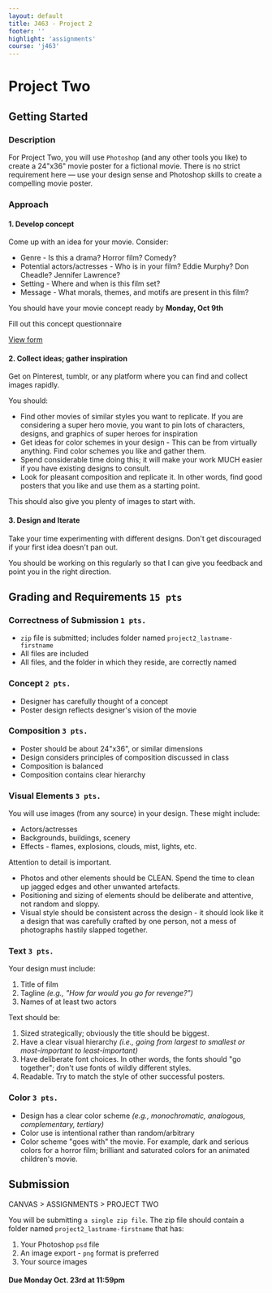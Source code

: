 ```yaml
---
layout: default
title: J463 - Project 2
footer: ''
highlight: 'assignments'
course: 'j463'
---
```


# Project Two
## Getting Started
### Description
For Project Two, you will use `Photoshop` (and any other tools you like) to create a 24"x36" movie poster for a fictional movie. There is no strict requirement here &mdash; use your design sense and Photoshop skills to create a compelling movie poster.

### Approach
#### 1. Develop concept
Come up with an idea for your movie. Consider:
 * Genre - Is this a drama? Horror film? Comedy?
 * Potential actors/actresses - Who is in your film? Eddie Murphy? Don Cheadle? Jennifer Lawrence?
 * Setting - Where and when is this film set?
 * Message - What morals, themes, and motifs are present in this film?

You should have your movie concept ready by __Monday, Oct 9th__

  <div class="card-block">
    <p class="card-text">Fill out this concept questionnaire</p>
    <a href="https://goo.gl/forms/bFU04Z7N2DsTdRsk2" class="btn btn-primary" target="_blank">View form</a>
  </div>

#### 2. Collect ideas; gather inspiration
Get on Pinterest, tumblr, or any platform where you can find and collect images rapidly.

You should:
 * Find other movies of similar styles you want to replicate. If you are considering a super hero movie, you want to pin lots of characters, designs, and graphics of super heroes for inspiration
 * Get ideas for color schemes in your design - This can be from virtually anything. Find color schemes you like and gather them.
 * Spend considerable time doing this; it will make your work MUCH easier if you have existing designs to consult.
 * Look for pleasant composition and replicate it. In other words, find good posters that you like and use them as a starting point.

This should also give you plenty of images to start with.

#### 3. Design and Iterate
Take your time experimenting with different designs. Don't get discouraged if your first idea doesn't pan out.

You should be working on this regularly so that I can give you feedback and point you in the right direction.

## Grading and Requirements `15 pts`
### Correctness of Submission `1 pts.`
 * `zip` file is submitted; includes folder named `project2_lastname-firstname`
 * All files are included
 * All files, and the folder in which they reside, are correctly named

### Concept `2 pts.`
 * Designer has carefully thought of a concept
 * Poster design reflects designer's vision of the movie

### Composition `3 pts.`
 * Poster should be about 24"x36", or similar dimensions
 * Design considers principles of composition discussed in class
 * Composition is balanced
 * Composition contains clear hierarchy

### Visual Elements `3 pts.`
You will use images (from any source) in your design. These might include:
 * Actors/actresses
 * Backgrounds, buildings, scenery
 * Effects - flames, explosions, clouds, mist, lights, etc.

Attention to detail is important.
 * Photos and other elements should be CLEAN. Spend the time to clean up jagged edges and other unwanted artefacts.
 * Positioning and sizing of elements should be deliberate and attentive, not random and sloppy.
 * Visual style should be consistent across the design - it should look like it a design that was carefully crafted by one person, not a mess of photographs hastily slapped together.

### Text `3 pts.`
Your design must include:

1. Title of film
2. Tagline _(e.g., "How far would you go for revenge?")_
3. Names of at least two actors

Text should be:

1. Sized strategically; obviously the title should be biggest.
2. Have a clear visual hierarchy _(i.e., going from largest to smallest or most-important to least-important)_
3. Have deliberate font choices. In other words, the fonts should "go together"; don't use fonts of wildly different styles.
4. Readable. Try to match the style of other successful posters.

### Color `3 pts.`
 * Design has a clear color scheme _(e.g., monochromatic, analogous, complementary, tertiary)_
 * Color use is intentional rather than random/arbitrary
 * Color scheme "goes with" the movie. For example, dark and serious colors for a horror film; brilliant and saturated colors for an animated children's movie.

## Submission
CANVAS > ASSIGNMENTS > PROJECT TWO

You will be submitting `a single zip file`. The zip file should contain a folder named `project2_lastname-firstname` that has:

 1. Your Photoshop `psd` file
 2. An image export - `png` format is preferred
 3. Your source images

#### **Due Monday Oct. 23rd at 11:59pm**